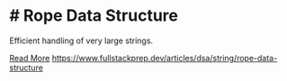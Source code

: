 # # Rope Data Structure

Efficient handling of very large strings.

[Read More](https://www.fullstackprep.dev/articles/dsa/string/rope-data-structure) https://www.fullstackprep.dev/articles/dsa/string/rope-data-structure